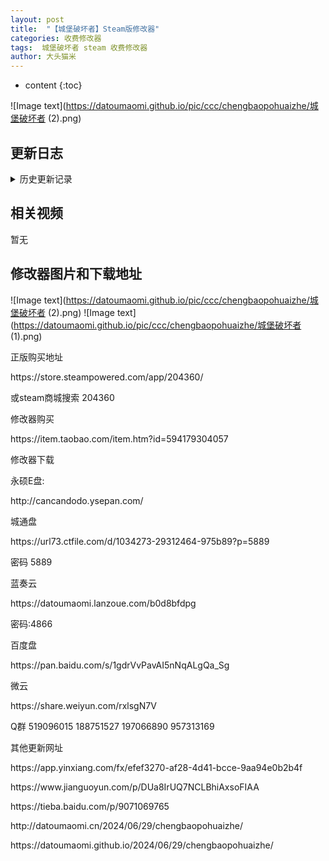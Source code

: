 ```yaml
---
layout: post
title:  "【城堡破坏者】Steam版修改器"
categories: 收费修改器
tags:  城堡破坏者 steam 收费修改器 
author: 大头猫米
---
```


* content
{:toc}

![Image text](https://datoumaomi.github.io/pic/ccc/chengbaopohuaizhe/城堡破坏者 (2).png)





##  更新日志






<details>
<summary>历史更新记录</summary>
<p></p>
<p></p>




</details>

## 相关视频
暂无

## 修改器图片和下载地址

![Image text](https://datoumaomi.github.io/pic/ccc/chengbaopohuaizhe/城堡破坏者 (2).png)
![Image text](https://datoumaomi.github.io/pic/ccc/chengbaopohuaizhe/城堡破坏者 (1).png)






<p></p>
正版购买地址
<p></p>
https://store.steampowered.com/app/204360/
<p></p>
或steam商城搜索 204360
<p></p>
<p></p>
修改器购买
<p></p>
https://item.taobao.com/item.htm?id=594179304057
<p></p>
修改器下载
<p></p>
永硕E盘:
<p></p>
http://cancandodo.ysepan.com/
<p></p>
<p></p>
城通盘
<p></p>
https://url73.ctfile.com/d/1034273-29312464-975b89?p=5889
<p></p>
密码 5889
<p></p>
<p></p>
蓝奏云
<p></p>
https://datoumaomi.lanzoue.com/b0d8bfdpg
<p></p>
密码:4866
<p></p>
<p></p>
百度盘
<p></p>
https://pan.baidu.com/s/1gdrVvPavAI5nNqALgQa_Sg
<p></p>
<p></p>
微云
<p></p>
https://share.weiyun.com/rxlsgN7V
<p></p>

<p></p>
<p></p>
Q群 519096015 188751527 197066890 957313169
<p></p>

<p></p>
其他更新网址
<p></p>
https://app.yinxiang.com/fx/efef3270-af28-4d41-bcce-9aa94e0b2b4f
<p></p>
https://www.jianguoyun.com/p/DUa8IrUQ7NCLBhiAxsoFIAA
<p></p>
https://tieba.baidu.com/p/9071069765
<p></p>
http://datoumaomi.cn/2024/06/29/chengbaopohuaizhe/
<p></p>
https://datoumaomi.github.io/2024/06/29/chengbaopohuaizhe/
<p></p>
